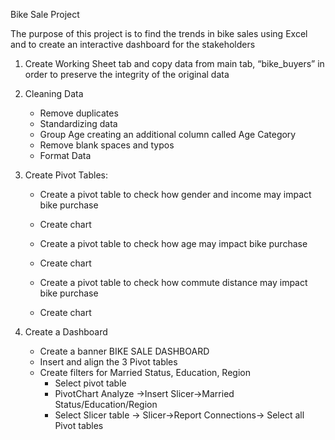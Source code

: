Bike Sale Project


The purpose of this project is to find the trends in bike sales using Excel and to create an interactive dashboard for the stakeholders

1. Create Working Sheet tab and copy data from main tab, “bike_buyers” in order to preserve the integrity of the original data

2. Cleaning Data
    - Remove duplicates
    - Standardizing data
    - Group Age creating an additional column called Age Category
    - Remove blank spaces and typos
    - Format Data

3. Create Pivot Tables:
    - Create a pivot table to check how gender and income may impact bike purchase
    - Create chart

    - Create a pivot table to check how age may impact bike purchase
    - Create chart

    - Create a pivot table to check how commute distance may impact bike purchase
    - Create chart

4. Create a Dashboard
    - Create a banner BIKE SALE DASHBOARD
    - Insert and align the 3 Pivot tables
    - Create filters for Married Status, Education, Region
	  - Select pivot table
	  - PivotChart Analyze →Insert Slicer->Married Status/Education/Region
	  - Select Slicer table → Slicer→Report Connections→ Select all Pivot tables
